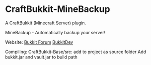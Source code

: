 CraftBukkit-MineBackup
===========

A CraftBukkit (Minecraft Server) plugin.

MineBackup - Automatically backup your server!

Website: [Bukkit Forum](http://forums.bukkit.org/threads/43042/) [BukkitDev](http://dev.bukkit.org/server-mods/minebackup/)

Compiling:
CraftBukkit-Base/src: add to project as source folder
Add bukkit.jar and vault.jar to build path
